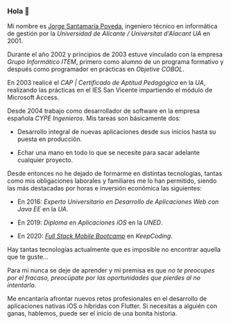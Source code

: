 ### Hola 👋

Mi nombre es [Jorge Santamaría Poveda](https://es.linkedin.com/in/jsantamariap), ingeniero técnico en informática de gestión por la *Universidad de Alicante / Universitat d'Alacant UA* en 2001.

Durante el año 2002 y principios de 2003 estuve vinculado con la empresa *Grupo Informático ITEM*, primero como alumno de un programa formativo y después como programador en prácticas en *Objetive COBOL*.

En 2003 realicé el *CAP | Certificado de Aptitud Pedagógica* en la *UA*, realizando las prácticas en el IES San Vicente impartiendo el módulo de Microsoft Access.

Desde 2004 trabajo como desarrollador de software en la empresa española *CYPE Ingenieros*. Mis tareas son básicamente dos:

- Desarrollo integral de nuevas aplicaciones desde sus inicios hasta su puesta en producción.

- Echar una mano en todo lo que se necesite para sacar adelante cualquier proyecto.


Desde entonces no he dejado de formarme en distintas tecnologías, tantas como mis obligaciones laborales y familiares me lo han permitido, siendo las más destacadas por horas e inversión económica las siguientes:

- En 2016: *Experto Universitario en Desarrollo de Aplicaciones Web con Java EE* en la *UA*.

- En 2019: *Diploma en Aplicaciones iOS* en la *UNED*.

- En 2020: [*Full Stack Mobile Bootcamp*](https://keepcoding.io/nuestros-bootcamps/full-stack-mobile-bootcamp/) en *KeepCoding*.

Hay tantas tecnologías actualmente que es imposible no encontrar aquella que te guste...

Para mi nunca se deje de aprender y mi premisa es que *no te preocupes por el fracaso, preocúpate por las oportunidades que pierdes al no intentarlo*.

Me encantaría afrontar nuevos retos profesionales en el desarrollo de aplicaciones nativas iOS o híbridas con Flutter. Si necesitas a alguién con ganas, hablemos, puede ser el inicio de una bonita historia.




